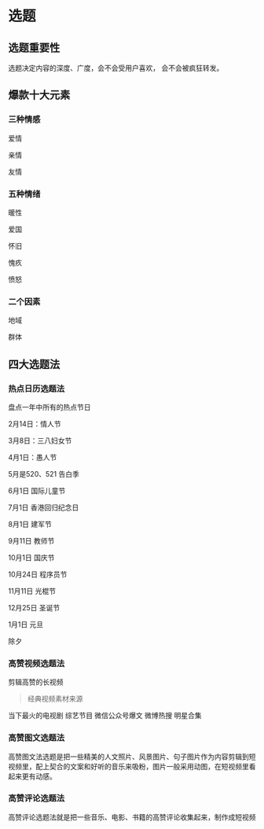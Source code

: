 # 选题

## 选题重要性

选题决定内容的深度、广度，会不会受用户喜欢，
会不会被疯狂转发。

## 爆款十大元素

### 三种情感

爱情  

亲情  

友情

### 五种情绪

暖性  

爱国  

怀旧  

愧疚  

愤怒  

### 二个因素

地域  

群体

## 四大选题法  

### 热点日历选题法  

盘点一年中所有的热点节日  

2月14日：情人节  

3月8日：三八妇女节  

4月1日：愚人节 

5月是520、521 告白季  

6月1日 国际儿童节  

7月1日 香港回归纪念日  

8月1日 建军节  

9月11日 教师节  

10月1日 国庆节  

10月24日 程序员节  

11月11日 光棍节  

12月25日 圣诞节  

1月1日 元旦  

除夕  

### 高赞视频选题法

剪辑高赞的长视频

> 经典视频素材来源

当下最火的电视剧 综艺节目 微信公众号爆文
微博热搜 明星合集

### 高赞图文选题法

高赞图文法选题是把一些精美的人文照片、风景图片、句子图片作为内容剪辑到短视频里，配上契合的文案和好听的音乐来吸粉，图片一般采用动图，在短视频里看起来更有动感。

### 高赞评论选题法  

高赞评论选题法就是把一些音乐、电影、书籍的高赞评论收集起来，制作成短视频